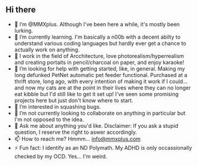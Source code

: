 ## Hi there
- 👋 I’m @MMXplus. Although I've been here a while, it's mostly been lurking.
- 🌱 I’m currently learning.  I'm basically a n00b with a decent abilty to understand various coding languages but hardly ever get a chance to actually work on anything.
- 💞️ I work in the field of Arcchitecture, love photorealism/hyperrealism and creating portaits in pencil/charcoal on paper, and enjoy karaoke!
- 🤔 I’m looking for help with getting started, like, in general. Making my long defunked PetNet automatic pet feeder functional. Purchased at a thrift store, long ago, with every intention of making it work if I could... and now my cats are at the point in their lives where they can no longer eat kibble but I'd still like to get it set up! I've seen some promising projects here but just don't know where to start.
- 👀 I’m interested in squashing bugs.
- 👯 I’m not currently looking to collaborate on anything in particular but I'm not opposed to the idea.
- 💬 Ask me about anything you'd like. Disclaimer: If you ask a stupid question, I reserve the right to aswer accordingly.
- 📫 How to reach me? Hmmm... info@mmxplus.com
- ⚡ Fun fact: I identify as an ND Polymath. My ADHD is only occassionally checked by my OCD. Yes... I'm weird.

<!---
designsbyd/designsbyd is a ✨ special ✨ repository because its `README.md` (this file) appears on your GitHub profile.
You can click the Preview link to take a look at your changes.
--->

<!--
**MMXplus/MMXplus** is a ✨ _special_ ✨ repository because its `README.md` (this file) appears on your GitHub profile.

Here are some ideas to get you started:

- 🔭 I’m currently working on ...
- 🌱 I’m currently learning ...
- 👯 I’m looking to collaborate on ...
- 🤔 I’m looking for help with ...
- 💬 Ask me about ...
- 📫 How to reach me: ...
- 😄 Pronouns: ...
- ⚡ Fun fact: ...

 
-->
